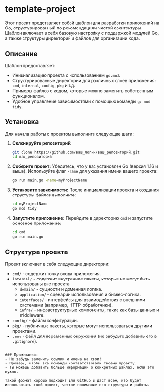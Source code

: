 # template-project

Этот проект представляет собой шаблон для разработки приложений на Go, структурированный по рекомендациям чистой архитектуры. Шаблон включает в себя базовую настройку с поддержкой модулей Go, а также структуры директорий и файлов для организации кода.

## Описание

Шаблон предоставляет:

- Инициализацию проекта с использованием `go.mod`.
- Структурированные директории для различных слоев приложения: `cmd`, `internal`, `config`, `pkg` и т.д.
- Примеры файлов с кодом, которые можно заменить собственным функционалом.
- Удобное управление зависимостями с помощью команды `go mod tidy`.

## Установка

Для начала работы с проектом выполните следующие шаги:

1. **Склонируйте репозиторий:**
   ```bash
   git clone https://github.com/ваш_логин/ваш_репозиторий.git
   cd ваш_репозиторий
   ```

2. **Соберите проект:**
   Убедитесь, что у вас установлен Go (версия 1.16 и выше). Используйте флаг `-name` для указания имени вашего проекта:
   ```bash
   go run main.go -name=myProjectName
   ```

3. **Установите зависимости:**
   После инициализации проекта и создания структуры файлов выполните:
   ```bash
   cd myProjectName
   go mod tidy
   ```

4. **Запустите приложение:**
   Перейдите в директорию `cmd` и запустите основное приложение:
   ```bash
   cd cmd
   go run main.go
   ```

## Структура проекта

Проект включает в себя следующие директории:

- `cmd/` - содержит точку входа приложения.
- `internal/` - содержит внутренние пакеты, которые не могут быть использованы вне проекта.
    - `domain/` - сущности и доменная логика.
    - `application/` - сценарии использования и бизнес-логика.
    - `interfaces/` - интерфейсы для взаимодействия с внешними системами (например, HTTP-обработчики).
    - `infra/` - инфраструктурные компоненты, такие как базы данных и middleware.
- `config/` - файлы конфигурации.
- `pkg/` - публичные пакеты, которые могут использоваться другими проектами.
- `.env` - файл для переменных окружения (не забудьте добавить его в `.gitignore`).


```

### Примечания:
- Не забудь заменить ссылки и имена на свои!
- Проверь, чтобы все команды соответствовали твоему проекту.
- Ты можешь добавить больше информации о конкретных файлах, если это нужно. 

Такой формат хорошо подходит для GitHub и даст всем, кто будет использовать твой проект, четкое понимание его структуры и работы.
